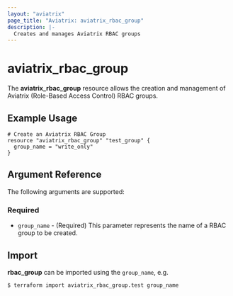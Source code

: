 ```yaml
---
layout: "aviatrix"
page_title: "Aviatrix: aviatrix_rbac_group"
description: |-
  Creates and manages Aviatrix RBAC groups
---
```


# aviatrix_rbac_group

The **aviatrix_rbac_group** resource allows the creation and management of Aviatrix (Role-Based Access Control) RBAC groups.

## Example Usage

```hcl
# Create an Aviatrix RBAC Group
resource "aviatrix_rbac_group" "test_group" {
  group_name = "write_only"
}
```

## Argument Reference

The following arguments are supported:

### Required
* `group_name` - (Required) This parameter represents the name of a RBAC group to be created.

## Import

**rbac_group** can be imported using the `group_name`, e.g.

```
$ terraform import aviatrix_rbac_group.test group_name
```
